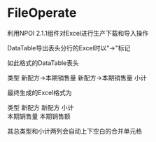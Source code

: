 # FileOperate
利用NPOI 2.1.1组件对Excel进行生产下载和导入操作


DataTable导出表头分行的Excel时以"→"标记

如此格式的DataTable表头

类型	新配方→本期销售量	    新配方→本期销售量     小计
				

最终生成的Excel格式为

类型	新配方		新配方	       小计	
	本期销售量	本期销售额	

其总类型和小计两列会自动上下空白的合并单元格
